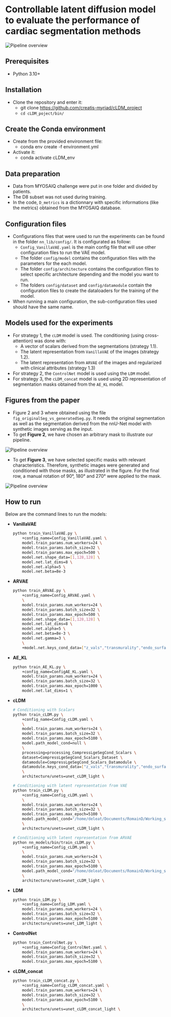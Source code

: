 # Controllable latent diffusion model to evaluate the performance of cardiac segmentation methods


![Pipeline overview](./figures/fig1_pipeline.png "Figure 1.")



## Prerequisites
- Python 3.10+


## Installation
- Clone the repository and enter it:
    - git clone <https://github.com/creatis-myriad/cLDM_project>
    - `cd cLDM_poject/bin/`


## Create the Conda environment
- Create from the provided environment file:
    - conda env create -f environment.yml
- Activate it:
    - conda activate cLDM_env


## Data preparation
- Data from MYOSAIQ challenge were put in one folder and divided by patients.
- The D8 subset was not used during training.
- In the code, `D_metrics` is a dictionnary with specific informations (like the metrics) obtained from the MYOSAIQ database.


## Configuration files
- Configurations files that were used to run the experiments can be found in the folder `nn_lib/config/`. It is configurated as follow:
    - `Config_VanillaVAE.yaml` is the main config file that will use other configuration files to run the VAE model.
    - The folder `config/model` contains the configuration files with the parameters for the each model.
    - The folder `config/architecture` contains the configuration files to select specific architecture depending and the model you want to run.
    - The folders `config/dataset` and `config/datamodule` contain the configuration files to create the dataloaders for the training of the model.
- When running a main configuration, the sub-configuration files used should have the same name.


## Models used for the experiments
- For strategy 1, the `cLDM` model is used. The conditioning (using cross-attention) was done with:
    - A vector of scalars derived from the segmentations (strategy 1.1).
    - The latent representation from `VanillaVAE` of the images (strategy 1.2). 
    - The latent representation from `ARVAE` of the images and regularized with clinical attributes (strategy 1.3)
- For strategy 2, the `ControlNet` model is used using the `LDM` model.
- For strategy 3, the `cLDM_concat` model is used using 2D representation of segmentation masks obtained from the `AE_KL` model.


## Figures from the paper
- Figure 2 and 3 where obtained using the file `fig_originalSeg_vs_generatedSeg.py`. It needs the original segmentation as well as the segmentation derived from the nnU-Net model with synthetic images serving as the input.
- To get **Figure 2**, we have chosen an arbitrary mask to illustrate our pipeline.

![Pipeline overview](./figures/Dice_segGen_v2.png "Figure 2.")

- To get **Figure 3**, we have selected specific masks with relevant characteristics. Therefore, synthetic images were generated and conditioned with those masks, as illustrated in the figure. For the final row, a manual rotation of 90°, 180° and 270° were applied to the mask.

![Pipeline overview](./figures/qualitative_result_v4.png "Figure 3.")


## How to run
Below are the command lines to run the models:
- **VanillaVAE**

    ```bash
    python train_VanillaVAE.py \
        +config_name=Config_VanillaVAE.yaml \
        model.train_params.num_workers=24 \
        model.train_params.batch_size=32 \
        model.train_params.max_epoch=500 \
        model.net.shape_data=[1,128,128] \
        model.net.lat_dims=8 \
        model.net.alpha=5 \
        model.net.beta=8e-3
    ```

- **ARVAE**

    ```bash
    python train_ARVAE.py \
        +config_name=Config_ARVAE.yaml \
        \
        model.train_params.num_workers=24 \
        model.train_params.batch_size=32 \
        model.train_params.max_epoch=500 \
        model.net.shape_data=[1,128,128] \
        model.net.lat_dims=8 \
        model.net.alpha=5 \
        model.net.beta=8e-3 \
        model.net.gamma=3 \
        \
        +model.net.keys_cond_data=["z_vals","transmurality","endo_surface_length","infarct_size_2D"] \
    ```

- **AE_KL**

    ```bash
    python train_AE_KL.py \
        +config_name=ConfigAE_KL.yaml \
        model.train_params.num_workers=24 \
        model.train_params.batch_size=32 \
        model.train_params.max_epoch=1000 \
        model.net.lat_dims=1 \
    ```

- **cLDM**

    ```bash
    # Conditioning with Scalars
    python train_cLDM.py \
        +config_name=Config_cLDM.yaml \
        \
        model.train_params.num_workers=24 \
        model.train_params.batch_size=32 \
        model.train_params.max_epoch=5100 \
        model.path_model_cond=null \
        \
        processing=processing_CompressLgeSegCond_Scalars \
        dataset=CompressLgeSegCond_Scalars_Dataset \
        datamodule=CompressLgeSegCond_Scalars_Datamodule \
        datamodule.keys_cond_data=["z_vals","transmurality","endo_surface_length","infarct_size_2D"] \
        \
        architecture/unets=unet_cLDM_light \

    ```

    ```bash
    # Conditioning with latent representation from VAE 
    python train_cLDM.py \
        +config_name=Config_cLDM.yaml \
        \
        model.train_params.num_workers=24 \
        model.train_params.batch_size=32 \
        model.train_params.max_epoch=5100 \
        model.path_model_cond="/home/deleat/Documents/RomainD/Working_space/NN_models/training_Pytorch/training_VAE/training_LgeMyosaiq_v2/2025-01-06 10:13:45_106e_img_base" \
        \
        architecture/unets=unet_cLDM_light \

    ```

    ```bash
    # Conditioning with latent representation from ARVAE
    python nn_models/bin/train_cLDM.py \
        +config_name=Config_cLDM.yaml \
        \
        model.train_params.num_workers=24 \
        model.train_params.batch_size=32 \
        model.train_params.max_epoch=5100 \
        model.path_model_cond="/home/deleat/Documents/RomainD/Working_space/NN_models/training_Pytorch/training_ARVAE/training_LgeMyosaiq_v2/2025-01-06 14:23:29_72e_img_base" \
        \
        architecture/unets=unet_cLDM_light \
    ```

- **LDM**

    ```bash
    python train_LDM.py \
        +config_name=Config_LDM.yaml \
        model.train_params.num_workers=24 \
        model.train_params.batch_size=32 \
        model.train_params.max_epoch=5100 \
        architecture/unets=unet_LDM_light \
    ```

- **ControlNet**

    ```bash
    python train_ControlNet.py \
        +config_name=Config_ControlNet.yaml \
        model.train_params.num_workers=24 \
        model.train_params.batch_size=32 \
        model.train_params.max_epoch=5100 \
    ```

- **cLDM_concat**

    ```bash
    python train_cLDM_concat.py \
        +config_name=Config_cLDM_concat.yaml \
        model.train_params.num_workers=24 \
        model.train_params.batch_size=32 \
        model.train_params.max_epoch=5100 \
        \
        architecture/unets=unet_cLDM_concat_light \
    ```








